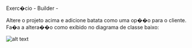 
Exerc�cio -  Builder - 


Altere o projeto acima e adicione batata como uma op��o para o cliente. Fa�a a altera��o como exibido no diagrama de classe baixo:


![alt text](https://github.com/felipefo/poo2/blob/master/Padroes_de_Projeto/Cria%C3%A7%C3%A3o/builder/BuilderRefeicao/exercicio_refeicao_builder_com_batada.png)
